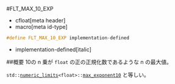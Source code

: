 #FLT_MAX_10_EXP
* cfloat[meta header]
* macro[meta id-type]

```cpp
#define FLT_MAX_10_EXP implementation-defined
```
* implementation-defined[italic]

##概要
10の n 乗が `float` の正の正規化数であるような n の最大値。

`std::`[`numeric_limits`](/reference/limits/numeric_limits.md)`<float>::`[`max_exponent10`](/reference/limits/numeric_limits/max_exponent10.md) と等しい。
